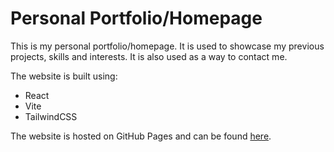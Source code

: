 # Personal Portfolio/Homepage

This is my personal portfolio/homepage. It is used to showcase my previous projects, skills and interests. It is also used as a way to contact me.

The website is built using:

- React
- Vite
- TailwindCSS

The website is hosted on GitHub Pages and can be found [here](https://Sami-Saastamoinen.github.io/).
